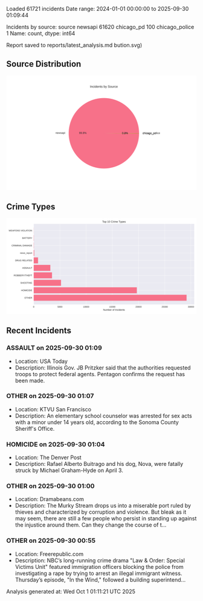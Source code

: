 
Loaded 61721 incidents
Date range: 2024-01-01 00:00:00 to 2025-09-30 01:09:44

Incidents by source:
source
newsapi           61620
chicago_pd          100
chicago_police        1
Name: count, dtype: int64

Report saved to reports/latest_analysis.md
bution.svg)

## Source Distribution
![Source Distribution](images/source_distribution.svg)

## Crime Types
![Crime Types](images/crime_types.svg)

## Recent Incidents

### ASSAULT on 2025-09-30 01:09
- Location: USA Today
- Description: Illinois Gov. JB Pritzker said that the authorities requested troops to protect federal agents. Pentagon confirms the request has been made.


### OTHER on 2025-09-30 01:07
- Location: KTVU San Francisco
- Description: An elementary school counselor was arrested for sex acts with a minor under 14 years old, according to the Sonoma County Sheriff's Office.


### HOMICIDE on 2025-09-30 01:04
- Location: The Denver Post
- Description: Rafael Alberto Buitrago and his dog, Nova, were fatally struck by Michael Graham-Hyde on April 3.


### OTHER on 2025-09-30 01:00
- Location: Dramabeans.com
- Description: The Murky Stream drops us into a miserable port ruled by thieves and characterized by corruption and violence. But bleak as it may seem, there are still a few people who persist in standing up against the injustice around them. Can they change the course of t…


### OTHER on 2025-09-30 00:55
- Location: Freerepublic.com
- Description: NBC’s long-running crime drama "Law & Order: Special Victims Unit" featured immigration officers blocking the police from investigating a rape by trying to arrest an illegal immigrant witness. Thursday’s episode, "In the Wind," followed a building superintend…

Analysis generated at: Wed Oct  1 01:11:21 UTC 2025

